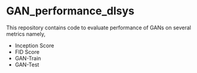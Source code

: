 # GAN_performance_dlsys

This repository contains code to evaluate performance of GANs on several metrics namely, 
* Inception Score
* FID Score
* GAN-Train
* GAN-Test

